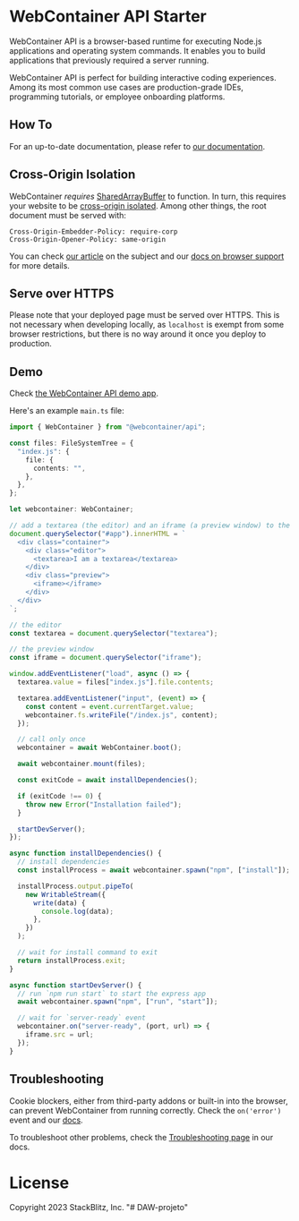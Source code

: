 # WebContainer API Starter

WebContainer API is a browser-based runtime for executing Node.js applications and operating system commands. It enables you to build applications that previously required a server running.

WebContainer API is perfect for building interactive coding experiences. Among its most common use cases are production-grade IDEs, programming tutorials, or employee onboarding platforms.

## How To

For an up-to-date documentation, please refer to [our documentation](https://webcontainers.io).

## Cross-Origin Isolation

WebContainer _requires_ [SharedArrayBuffer](https://developer.mozilla.org/en-US/docs/Web/JavaScript/Reference/Global_Objects/SharedArrayBuffer) to function. In turn, this requires your website to be [cross-origin isolated](https://developer.mozilla.org/en-US/docs/Web/JavaScript/Reference/Global_Objects/SharedArrayBuffer#security_requirements). Among other things, the root document must be served with:

```
Cross-Origin-Embedder-Policy: require-corp
Cross-Origin-Opener-Policy: same-origin
```

You can check [our article](https://blog.stackblitz.com/posts/cross-browser-with-coop-coep/) on the subject and our [docs on browser support](https://developer.stackblitz.com/docs/platform/browser-support) for more details.

## Serve over HTTPS

Please note that your deployed page must be served over HTTPS. This is not necessary when developing locally, as `localhost` is exempt from some browser restrictions, but there is no way around it once you deploy to production.

## Demo

Check [the WebContainer API demo app](https://webcontainer.new).

Here's an example `main.ts` file:

```ts
import { WebContainer } from "@webcontainer/api";

const files: FileSystemTree = {
  "index.js": {
    file: {
      contents: "",
    },
  },
};

let webcontainer: WebContainer;

// add a textarea (the editor) and an iframe (a preview window) to the document
document.querySelector("#app").innerHTML = `
  <div class="container">
    <div class="editor">
      <textarea>I am a textarea</textarea>
    </div>
    <div class="preview">
      <iframe></iframe>
    </div>
  </div>
`;

// the editor
const textarea = document.querySelector("textarea");

// the preview window
const iframe = document.querySelector("iframe");

window.addEventListener("load", async () => {
  textarea.value = files["index.js"].file.contents;

  textarea.addEventListener("input", (event) => {
    const content = event.currentTarget.value;
    webcontainer.fs.writeFile("/index.js", content);
  });

  // call only once
  webcontainer = await WebContainer.boot();

  await webcontainer.mount(files);

  const exitCode = await installDependencies();

  if (exitCode !== 0) {
    throw new Error("Installation failed");
  }

  startDevServer();
});

async function installDependencies() {
  // install dependencies
  const installProcess = await webcontainer.spawn("npm", ["install"]);

  installProcess.output.pipeTo(
    new WritableStream({
      write(data) {
        console.log(data);
      },
    })
  );

  // wait for install command to exit
  return installProcess.exit;
}

async function startDevServer() {
  // run `npm run start` to start the express app
  await webcontainer.spawn("npm", ["run", "start"]);

  // wait for `server-ready` event
  webcontainer.on("server-ready", (port, url) => {
    iframe.src = url;
  });
}
```

## Troubleshooting

Cookie blockers, either from third-party addons or built-in into the browser, can prevent WebContainer from running correctly. Check the `on('error')` event and our [docs](https://developer.stackblitz.com/docs/platform/third-party-blocker).

To troubleshoot other problems, check the [Troubleshooting page](https://webcontainers.io/guides/troubleshooting) in our docs.

# License

Copyright 2023 StackBlitz, Inc.
"# DAW-projeto" 
